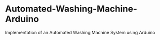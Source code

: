 # Automated-Washing-Machine-Arduino
Implementation of an Automated Washing Machine System using Arduino
